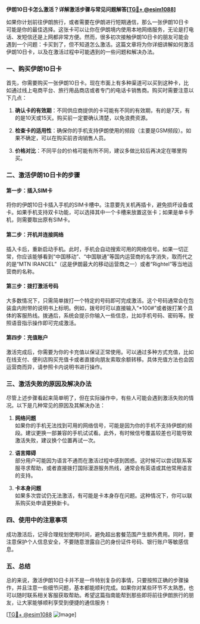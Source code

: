 **伊朗10日卡怎么激活？详解激活步骤与常见问题解答[[TG💪+ @esim1088](https://t.me/s/esim1088)]**

如果你计划前往伊朗旅行，或者需要在伊朗进行短期通信，那么一张伊朗10日卡可能是你的最佳选择。这张卡可以让你在伊朗境内使用本地网络服务，无论是打电话、发短信还是上网都非常方便。然而，很多初次接触伊朗10日卡的朋友可能会遇到一个问题：卡买到了，但不知道怎么激活。这篇文章将为你详细讲解如何激活伊朗10日卡，以及在激活过程中可能遇到的一些问题和解决办法。

### **一、购买伊朗10日卡**

首先，你需要购买一张伊朗10日卡。现在市面上有多种渠道可以买到这种卡，比如通过线上电商平台、旅行用品商店或者专门的电话卡销售商。购买时需要注意以下几点：

1. **确认卡的有效期**：不同供应商提供的卡可能有不同的有效期，有的是7天，有的是10天或15天。购买前一定要确认清楚，以免浪费资源。
   
2. **检查卡的适用性**：确保你的手机支持伊朗使用的频段（主要是GSM频段）。如果不确定，可以在购买前咨询销售人员。

3. **价格对比**：不同平台的价格可能有所不同，建议多做比较后再决定在哪里购买。

### **二、激活伊朗10日卡的步骤**

#### **第一步：插入SIM卡**
将你的伊朗10日卡插入手机的SIM卡槽中。注意要先关机再插卡，避免损坏设备或卡。如果手机支持双卡功能，可以选择其中一个卡槽来放置这张卡；如果是单卡手机，则需要取出原有SIM卡。

#### **第二步：开机并连接网络**
插入卡后，重新启动手机。此时，手机会自动搜索可用的网络信号。如果一切正常，你应该能够看到“中国移动”、“中国联通”等国内运营商的名字消失，取而代之的是“MTN IRANCEL”（这是伊朗最大的移动运营商之一）或者“Rightel”等当地运营商的名称。

#### **第三步：拨打激活号码**
大多数情况下，只需简单拨打一个特定的号码即可完成激活。这个号码通常会在包装盒内附带的说明书上标明。例如，拨号时可以直接输入“*100#”或者拨打某个具体的客服热线。拨通后，系统会提示你输入一些信息，比如手机号码、密码等。按照语音指示操作即可完成激活。

#### **第四步：充值账户**
激活完成后，你需要为你的卡充值以保证正常使用。可以通过多种方式充值，比如在线支付、便利店购买充值卡或者直接向朋友索取余额转移。具体充值方法也会因运营商而异，请参照卡内说明书进行操作。

### **三、激活失败的原因及解决办法**

尽管上述步骤看起来简单明了，但在实际操作中，有些人可能会遇到激活失败的情况。以下是几种常见的原因及其解决办法：

1. **网络问题**  
   如果你的手机无法找到可用的网络信号，可能是因为你的手机不支持伊朗的频段。建议更换一部兼容的手机试试看。此外，有时候信号覆盖较差也可能导致激活失败，建议换个位置再试一次。

2. **语言障碍**  
   部分用户可能因为语言不通而在激活过程中感到困惑。这时候可以尝试联系客服寻求帮助，或者直接拨打国际漫游服务热线，通常会有英语或其他常用语言的支持。

3. **卡本身问题**  
   如果多次尝试仍无法激活，有可能是卡本身存在问题。这种情况下，你可以联系购买处申请更换新卡。

### **四、使用中的注意事项**

成功激活后，记得合理规划使用时间，避免超出套餐范围产生额外费用。同时，要注意保护个人信息安全，不要随意泄露自己的身份证件号码、银行账户等敏感信息。

### **五、总结**

总的来说，激活伊朗10日卡并不是一件特别复杂的事情，只要按照正确的步骤操作，并且注意一些细节问题，基本都能顺利完成。如果你对某些环节不太熟悉，也可以随时联系相关客服获取帮助。希望这篇指南能帮到那些即将前往伊朗旅行的朋友，让大家能够顺利享受到便捷的通信服务！

[[TG💪+ @esim1088](https://t.me/s/esim1088) ![Image](https://i.postimg.cc/4NQfJmqS/Snipaste-2025-05-13-00-14-12.png)]